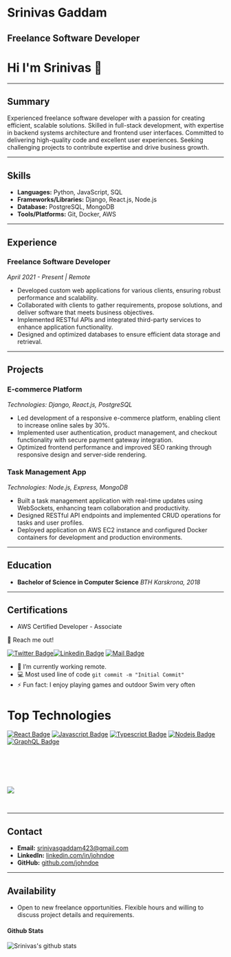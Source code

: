 # Srinivas Gaddam
## Freelance Software Developer






<h1> Hi I'm Srinivas 👋</h1>

---

## Summary
Experienced freelance software developer with a passion for creating efficient, scalable solutions. Skilled in full-stack development, with expertise in backend systems architecture and frontend user interfaces. Committed to delivering high-quality code and excellent user experiences. Seeking challenging projects to contribute expertise and drive business growth.

---

## Skills
- **Languages:** Python, JavaScript, SQL
- **Frameworks/Libraries:** Django, React.js, Node.js
- **Database:** PostgreSQL, MongoDB
- **Tools/Platforms:** Git, Docker, AWS

---

## Experience

### Freelance Software Developer
*April 2021 - Present | Remote*

- Developed custom web applications for various clients, ensuring robust performance and scalability.
- Collaborated with clients to gather requirements, propose solutions, and deliver software that meets business objectives.
- Implemented RESTful APIs and integrated third-party services to enhance application functionality.
- Designed and optimized databases to ensure efficient data storage and retrieval.

---

## Projects

### E-commerce Platform
*Technologies: Django, React.js, PostgreSQL*

- Led development of a responsive e-commerce platform, enabling client to increase online sales by 30%.
- Implemented user authentication, product management, and checkout functionality with secure payment gateway integration.
- Optimized frontend performance and improved SEO ranking through responsive design and server-side rendering.

### Task Management App
*Technologies: Node.js, Express, MongoDB*

- Built a task management application with real-time updates using WebSockets, enhancing team collaboration and productivity.
- Designed RESTful API endpoints and implemented CRUD operations for tasks and user profiles.
- Deployed application on AWS EC2 instance and configured Docker containers for development and production environments.

---

## Education
- **Bachelor of Science in Computer Science**
  *BTH Karskrona, 2018*

---

## Certifications
- AWS Certified Developer - Associate
<p></p>

🔭  Reach me out!


[![Twitter Badge](https://img.shields.io/badge/-@s_geddam-1ca0f1?style=flat&labelColor=1ca0f1&logo=twitter&logoColor=white&link=https://twitter.com/Ipenywis)](https://twitter.com/s_geddam)[![Linkedin Badge](https://img.shields.io/badge/-SrinivasGaddam-0e76a8?style=flat&labelColor=0e76a8&logo=linkedin&logoColor=white)](https://www.linkedin.com/in/purnagaddam93/) [![Mail Badge](https://img.shields.io/badge/-srinivasgaddam423-c0392b?style=flat&labelColor=c0392b&logo=gmail&logoColor=white)](mailto:srinivasgaddam423@gmail.com)




<p></p>

- 🔭 I’m currently working remote.
- :computer: Most used line of code `git commit -m "Initial Commit"`
- ⚡ Fun fact: I enjoy playing games and outdoor Swim very often
<p></p>

<h1>Top Technologies</h1>

<!-- TODO: Make technologies links takes you to repositories -->

[![React Badge](https://img.shields.io/badge/-React-61DBFB?style=for-the-badge&labelColor=black&logo=react&logoColor=61DBFB)](#) [![Javascript Badge](https://img.shields.io/badge/-Javascript-F0DB4F?style=for-the-badge&labelColor=black&logo=javascript&logoColor=F0DB4F)](#) [![Typescript Badge](https://img.shields.io/badge/-Typescript-007acc?style=for-the-badge&labelColor=black&logo=typescript&logoColor=007acc)](#) [![Nodejs Badge](https://img.shields.io/badge/-Nodejs-3C873A?style=for-the-badge&labelColor=black&logo=node.js&logoColor=3C873A)](#) [![GraphQL Badge](https://img.shields.io/badge/-GraphQl-e535ab?style=for-the-badge&labelColor=black&logo=node.js&logoColor=e535ab)](#)

<br />
<br />
<br />
<br />


<p >
<img src="https://andyruwruw.vercel.app/api/skills"> 
</p>


<br />



---

## Contact
- **Email:** srinivasgaddam423@gmail.com
- **LinkedIn:** [linkedin.com/in/johndoe](https://www.linkedin.com/in/futurism9879a342/)
- **GitHub:** [github.com/johndoe](https://github.com/srinivasgpc)

---

## Availability
- Open to new freelance opportunities. Flexible hours and willing to discuss project details and requirements.

#### Github Stats

![Srinivas's github stats](https://github-readme-stats.vercel.app/api?username=srinivasgpc&count_private=true&theme=tokyonight&hide=contribs,prs)
